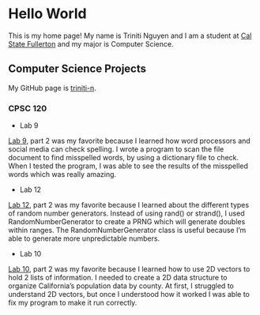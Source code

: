 # Hello World 

This is my home page! My name is Triniti Nguyen and I am a student at [Cal State Fullerton](http://www.fullerton.edu/) and my major is Computer Science.

## Computer Science Projects

My GitHub page is [triniti-n](http://github.com/triniti-n).

### CPSC 120

* Lab 9

[Lab 9](https://github.com/cpsc-pilot-fall-2022/cpsc-120-lab-09-dang-triniti.git), part 2 was my favorite because I learned how word processors and social media can check spelling. I wrote a program to scan the file document to find misspelled words, by using a dictionary file to check. When I tested the program, I was able to see the results of the misspelled words which was really amazing.

* Lab 12

[Lab 12](https://github.com/cpsc-pilot-fall-2022/cpsc-120-lab-12-triniti-n-and-daniel-l.git), part 2 was my favorite because I learned about the different types of random number generators. Instead of using rand() or strand(), I used RandomNumberGenerator to create a PRNG which will generate doubles within ranges. The RandomNumberGenerator class is useful because I’m able to generate more unpredictable numbers.

* Lab 10

[Lab 10](https://github.com/cpsc-pilot-fall-2022/cpsc-120-lab-10-daniel-and-triniti.git), part 2 was my favorite because I learned how to use 2D vectors to hold 2 lists of information. I needed to create a 2D data structure to organize California’s population data by county. At first, I struggled to understand 2D vectors, but once I understood how it worked I was able to fix my program to make it run correctly.
